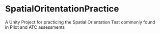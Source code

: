 # SpatialOritentationPractice
 A Unity Project for practicing the Spatial Orientation Test commonly found in Pilot and ATC assessments
